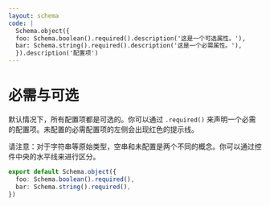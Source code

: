 ```yaml
---
layout: schema
code: |
  Schema.object({
  foo: Schema.boolean().required().description('这是一个可选属性。'),
  bar: Schema.string().required().description('这是一个必需属性。'),
  }).description('配置项')
---
```


# 必需与可选

默认情况下，所有配置项都是可选的。你可以通过 `.required()` 来声明一个必需的配置项。未配置的必需配置项的左侧会出现红色的提示线。

请注意：对于字符串等原始类型，空串和未配置是两个不同的概念。你可以通过控件中央的水平线来进行区分。

```ts
export default Schema.object({
  foo: Schema.boolean().required(),
  bar: Schema.string().required(),
})
```
